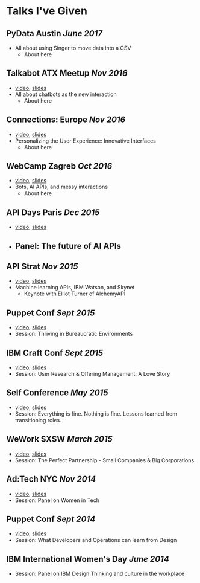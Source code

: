 # Talks I've Given

## PyData Austin _June 2017_
- All about using Singer to move data into a CSV
  - About here

## Talkabot ATX Meetup _Nov 2016_
- [video](http://example.com), [slides](http://example.com)
- All about chatbots as the new interaction
  - About here

## Connections: Europe _Nov 2016_
- [video](http://example.com), [slides](http://example.com)
- Personalizing the User Experience: Innovative Interfaces
  - About here

## WebCamp Zagreb _Oct 2016_
- [video](http://example.com), [slides](http://example.com)
- Bots, AI APIs, and messy interactions 
  - About here

## API Days Paris _Dec 2015_ 
- [video](http://example.com), [slides](http://example.com)
- Panel: The future of AI APIs
  - 
## API Strat _Nov 2015_
- [video](http://example.com), [slides](http://example.com)
- Machine learning APIs, IBM Watson, and Skynet 
  - Keynote with Elliot Turner of AlchemyAPI

## Puppet Conf _Sept 2015_ 
- [video](http://example.com), [slides](http://example.com)
- Session: Thriving in Bureaucratic Environments

## IBM Craft Conf _Sept 2015_ 
- [video](http://example.com), [slides](http://example.com)
- Session: User Research & Offering Management: A Love Story

## Self Conference _May 2015_
- [video](http://example.com), [slides](http://example.com)
- Session: Everything is fine. Nothing is fine. Lessons learned from transitioning roles.

## WeWork SXSW _March 2015_
- [video](http://example.com), [slides](http://example.com)
- Session: The Perfect Partnership - Small Companies & Big Corporations

## Ad:Tech NYC _Nov 2014_
- [video](http://example.com), [slides](http://example.com)
- Session: Panel on Women in Tech

## Puppet Conf _Sept 2014_ 
- [video](http://example.com), [slides](http://example.com)
- Session: What Developers and Operations can learn from Design

## IBM International Women's Day _June 2014_
- Session: Panel on IBM Design Thinking and culture in the workplace

